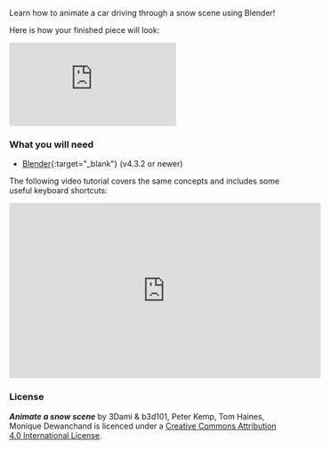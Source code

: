 
Learn how to animate a car driving through a snow scene using Blender!

Here is how your finished piece will look:

<div class="responsive-embed responsive-embed--video">
  <iframe class="responsive-embed__iframe" src="https://sketchfab.com/models/f74b099ea5a64f6192d2068900f9c9c0/embed" frameborder="0" allowvr allowfullscreen mozallowfullscreen="true" webkitallowfullscreen="true"></iframe>
</div>

### What you will need

+ [Blender](https://www.blender.org/download/){:target="_blank"} (v4.3.2 or newer)

The following video tutorial covers the same concepts and includes some useful keyboard shortcuts:

<iframe width="560" height="315" src="https://www.youtube.com/embed/O7gS6nbyyvE" frameborder="0" allowfullscreen></iframe>

### License

***Animate a snow scene*** by 3Dami & b3d101, Peter Kemp, Tom Haines, Monique Dewanchand is licenced under a [Creative Commons Attribution 4.0 International License](http://creativecommons.org/licenses/by-sa/4.0/).

